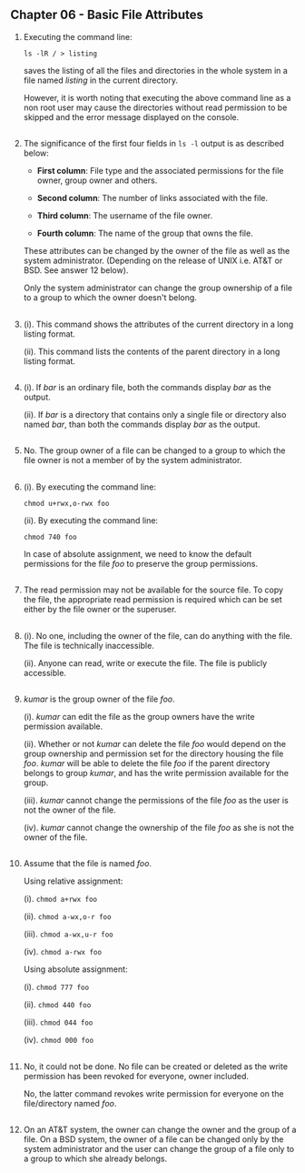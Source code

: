 ## Chapter 06 - Basic File Attributes

01.	Executing the command line:

	`ls -lR / > listing`

	saves the listing of all the files and directories in the whole system in a file named _listing_ in the current directory.

	However, it is worth noting that executing the above command line as a non root user may cause the directories without read permission to be skipped and the error message displayed on the console.

##

02.	The significance of the first four fields in `ls -l` output is as described below:

	-	**First column**: File type and the associated permissions for the file owner, group owner and others.

	-	**Second column**: The number of links associated with the file.

	-	**Third column**: The username of the file owner.

	-	**Fourth column**: The name of the group that owns the file.

	These attributes can be changed by the owner of the file as well as the system administrator. (Depending on the release of UNIX i.e. AT&T or BSD. See answer 12 below).

	Only the system administrator can change the group ownership of a file to a group to which the owner doesn't belong.

##

03.	(i). This command shows the attributes of the current directory in a long listing format.

	(ii). This command lists the contents of the parent directory in a long listing format.

##

04.	(i). If _bar_ is an ordinary file, both the commands display _bar_ as the output.

	(ii). If _bar_ is a directory that contains only a single file or directory also named _bar_, than both the commands display _bar_ as the output.

##

05.	No. The group owner of a file can be changed to a group to which the file owner is not a member of by the system administrator.

##

06.	(i). By executing the command line:

	`chmod u+rwx,o-rwx foo`

	(ii). By executing the command line:

	`chmod 740 foo`

	In case of absolute assignment, we need to know the default permissions for the file _foo_ to preserve the group permissions.

##

07.	The read permission may not be available for the source file. To copy the file, the appropriate read permission is required which can be set either by the file owner or the superuser.

##

08.	(i). No one, including the owner of the file, can do anything with the file. The file is technically inaccessible.

	(ii). Anyone can read, write or execute the file. The file is publicly accessible.

##

09.	_kumar_ is the group owner of the file _foo_.

	(i). _kumar_ can edit the file as the group owners have the write permission available.

	(ii). Whether or not _kumar_ can delete the file _foo_ would depend on the group ownership and permission set for the directory housing the file _foo_. _kumar_ will be able to delete the file _foo_ if the parent directory belongs to group _kumar_, and has the write permission available for the group.

	(iii). _kumar_ cannot change the permissions of the file _foo_ as the user is not the owner of the file.

	(iv). _kumar_ cannot change the ownership of the file _foo_ as she is not the owner of the file.

##

10.	Assume that the file is named _foo_.

	Using relative assignment:

	(i). `chmod a+rwx foo`

	(ii). `chmod a-wx,o-r foo`

	(iii). `chmod a-wx,u-r foo`

	(iv). `chmod a-rwx foo`

	Using absolute assignment:

	(i). `chmod 777 foo`

	(ii). `chmod 440 foo`

	(iii). `chmod 044 foo`

	(iv). `chmod 000 foo`

##

11.	No, it could not be done. No file can be created or deleted as the write permission has been revoked for everyone, owner included.

	No, the latter command revokes write permission for everyone on the file/directory named _foo_.

##

12.	On an AT&T system, the owner can change the owner and the group of a file. On a BSD system, the owner of a file can be changed only by the system administrator and the user can change the group of a file only to a group to which she already belongs.

##
